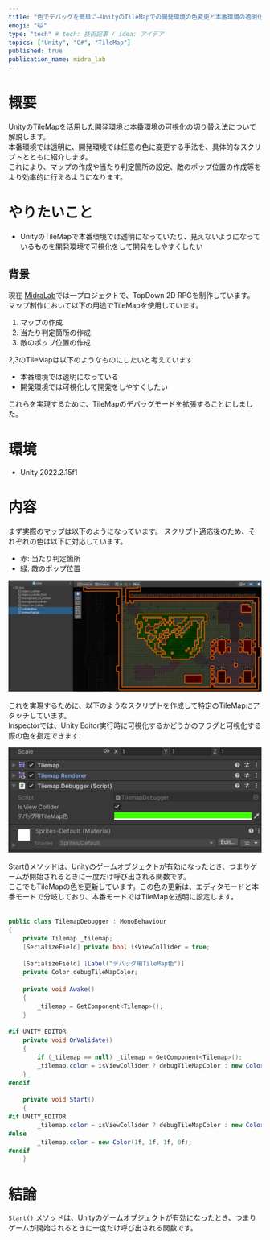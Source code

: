 ```yaml
---
title: "色でデバッグを簡単に―UnityのTileMapでの開発環境の色変更と本番環境の透明化"
emoji: "😺"
type: "tech" # tech: 技術記事 / idea: アイデア
topics: ["Unity", "C#", "TileMap"]
published: true
publication_name: midra_lab
---
```


# 概要

UnityのTileMapを活用した開発環境と本番環境の可視化の切り替え法について解説します。  
本番環境では透明に、開発環境では任意の色に変更する手法を、具体的なスクリプトとともに紹介します。   
これにより、マップの作成や当たり判定箇所の設定、敵のポップ位置の作成等をより効率的に行えるようになります。

# やりたいこと

* UnityのTileMapで本番環境では透明になっていたり、見えないようになっているものを開発環境で可視化をして開発をしやすくしたい

## 背景

現在 [MidraLab](https://twitter.com/midra_lab)では一プロジェクトで、TopDown 2D RPGを制作しています。  
マップ制作において以下の用途でTileMapを使用しています。

1. マップの作成
2. 当たり判定箇所の作成
3. 敵のポップ位置の作成

2,3のTileMapは以下のようなものにしたいと考えています

* 本番環境では透明になっている
* 開発環境では可視化して開発をしやすくしたい

これらを実現するために、TileMapのデバッグモードを拡張することにしました。

# 環境

* Unity 2022.2.15f1

# 内容

まず実際のマップは以下のようになっています。
スクリプト適応後のため、それぞれの色は以下に対応しています。

* 赤: 当たり判定箇所
* 緑: 敵のポップ位置

![](/images/0059d341a68585/Map1.png)

これを実現するために、以下のようなスクリプトを作成して特定のTileMapにアタッチしています。  
Inspectorでは、Unity Editor実行時に可視化するかどうかのフラグと可視化する際の色を指定できます.

![](/images/0059d341a68585/DebugInspector.png)

Start()メソッドは、Unityのゲームオブジェクトが有効になったとき、つまりゲームが開始されるときに一度だけ呼び出される関数です。  
ここでもTileMapの色を更新しています。この色の更新は、エディタモードと本番モードで分岐しており、本番モードではTileMapを透明に設定します。

```cs

public class TilemapDebugger : MonoBehaviour
{
    private Tilemap _tilemap;
    [SerializeField] private bool isViewCollider = true;

    [SerializeField] [Label("デバッグ用TileMap色")]
    private Color debugTileMapColor;

    private void Awake()
    {
        _tilemap = GetComponent<Tilemap>();
    }

#if UNITY_EDITOR
    private void OnValidate()
    {
        if (_tilemap == null) _tilemap = GetComponent<Tilemap>();
        _tilemap.color = isViewCollider ? debugTileMapColor : new Color(1f, 1f, 1f, 0f);
    }
#endif

    private void Start()
    {
#if UNITY_EDITOR
        _tilemap.color = isViewCollider ? debugTileMapColor : new Color(1f, 1f, 1f, 0f);
#else
        _tilemap.color = new Color(1f, 1f, 1f, 0f);
#endif
    }
```

# 結論

`Start()` メソッドは、Unityのゲームオブジェクトが有効になったとき、つまりゲームが開始されるときに一度だけ呼び出される関数です。  

